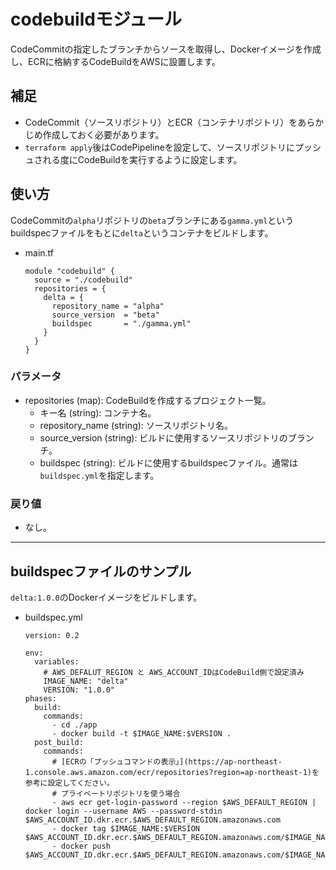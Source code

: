 # codebuildモジュール

CodeCommitの指定したブランチからソースを取得し、Dockerイメージを作成し、ECRに格納するCodeBuildをAWSに設置します。

## 補足

* CodeCommit（ソースリポジトリ）とECR（コンテナリポジトリ）をあらかじめ作成しておく必要があります。
* `terraform apply`後はCodePipelineを設定して、ソースリポジトリにプッシュされる度にCodeBuildを実行するように設定します。

## 使い方

CodeCommitの`alpha`リポジトリの`beta`ブランチにある`gamma.yml`というbuildspecファイルをもとに`delta`というコンテナをビルドします。

* main.tf
    
  ```
  module "codebuild" {
    source = "./codebuild"
    repositories = {
      delta = {
        repository_name = "alpha"
        source_version  = "beta"
        buildspec       = "./gamma.yml"
      }
    }
  }
  ```

### パラメータ

* repositories (map): CodeBuildを作成するプロジェクト一覧。
    * キー名 (string): コンテナ名。
    * repository_name (string): ソースリポジトリ名。
    * source_version (string): ビルドに使用するソースリポジトリのブランチ。
    * buildspec (string): ビルドに使用するbuildspecファイル。通常は`buildspec.yml`を指定します。

### 戻り値

* なし。

----

## buildspecファイルのサンプル

`delta:1.0.0`のDockerイメージをビルドします。

* buildspec.yml
    
  ```
  version: 0.2

  env:
    variables:
      # AWS_DEFALUT_REGION と AWS_ACCOUNT_IDはCodeBuild側で設定済み
      IMAGE_NAME: "delta"
      VERSION: "1.0.0"
  phases:
    build:
      commands:
        - cd ./app
        - docker build -t $IMAGE_NAME:$VERSION .
    post_build:
      commands:
        # [ECRの「プッシュコマンドの表示」](https://ap-northeast-1.console.aws.amazon.com/ecr/repositories?region=ap-northeast-1)を参考に設定してください。
        # プライベートリポジトリを使う場合
        - aws ecr get-login-password --region $AWS_DEFAULT_REGION | docker login --username AWS --password-stdin $AWS_ACCOUNT_ID.dkr.ecr.$AWS_DEFAULT_REGION.amazonaws.com
        - docker tag $IMAGE_NAME:$VERSION $AWS_ACCOUNT_ID.dkr.ecr.$AWS_DEFAULT_REGION.amazonaws.com/$IMAGE_NAME:$VERSION
        - docker push $AWS_ACCOUNT_ID.dkr.ecr.$AWS_DEFAULT_REGION.amazonaws.com/$IMAGE_NAME:$VERSION
  ```
